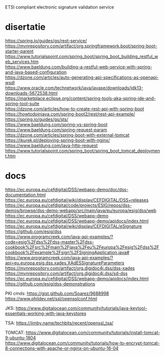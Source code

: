 ETSI compliant electronic signature validation service

# disertatie

https://spring.io/guides/gs/rest-service/<br/>
https://mvnrepository.com/artifact/org.springframework.boot/spring-boot-starter-parent<br/>
https://www.tutorialspoint.com/spring_boot/spring_boot_building_restful_web_services.htm<br/>
https://www.baeldung.com/building-a-restful-web-service-with-spring-and-java-based-configuration<br/>
https://dzone.com/articles/auto-generating-api-specifications-as-openapi-wsdl<br/>
https://www.oracle.com/technetwork/java/javase/downloads/jdk13-downloads-5672538.html<br/>
https://marketplace.eclipse.org/content/spring-tools-aka-spring-ide-and-spring-tool-suite<br/>
https://dzone.com/articles/how-to-create-rest-api-with-spring-boot<br/>
https://howtodoinjava.com/spring-boot2/rest/rest-api-example/<br/>
https://spring.io/guides/gs/sts/<br/>
https://www.baeldung.com/spring-vs-spring-boot<br/>
https://www.baeldung.com/spring-request-param<br/>
https://dzone.com/articles/spring-boot-with-external-tomcat<br />
https://ikurek.pl/deploying-spring-boot-with-nginx/<br />
https://www.baeldung.com/java-http-request<br />
https://www.tutorialspoint.com/spring_boot/spring_boot_tomcat_deployment.htm<br />

# docs

https://ec.europa.eu/cefdigital/DSS/webapp-demo/doc/dss-documentation.html<br/>
https://ec.europa.eu/cefdigital/wiki/display/CEFDIGITAL/DSS+releases<br/>
https://ec.europa.eu/cefdigital/code/projects/ESIG/repos/dss-demos/browse/dss-demo-webapp/src/main/java/eu/europa/esig/dss/web<br/>
https://ec.europa.eu/cefdigital/DSS/webapp-demo<br/>
https://ec.europa.eu/cefdigital/DSS/webapp-demo/apidocs/index.html<br/>
https://ec.europa.eu/cefdigital/wiki/display/CEFDIGITAL/eSignature<br/>
https://github.com/esig/dss<br/>
https://www.programcreek.com/java-api-examples/?code=esig%2Fdss%2Fdss-master%2Fdss-cookbook%2Fsrc%2Fmain%2Fjava%2Feu%2Feuropa%2Fesig%2Fdss%2Fcookbook%2Fexample%2Fsign%2FSigningApplication.java#<br/>
https://www.programcreek.com/java-api-examples/?api=eu.europa.esig.dss.xades.XAdESSignatureParameters<br/>
https://mvnrepository.com/artifact/org.digidoc4j.dss/dss-xades<br/>
https://mvnrepository.com/artifact/org.digidoc4j.dss/sd-dss<br />
https://ec.europa.eu/cefdigital/DSS/webapp-demo/apidocs/index.html<br />
https://github.com/esig/dss-demonstrations

PKI cmds:
https://gist.github.com/Soarez/9688998<br />
https://www.phildev.net/ssl/opensslconf.html<br />

JKS:
https://www.digitalocean.com/community/tutorials/java-keytool-essentials-working-with-java-keystores<br />

TSA:
https://jimby.name/techbits/recent/openssl_tsa/<br />

TOMCAT:
https://www.digitalocean.com/community/tutorials/install-tomcat-9-ubuntu-1804<br />
https://www.digitalocean.com/community/tutorials/how-to-encrypt-tomcat-8-connections-with-apache-or-nginx-on-ubuntu-16-04<br />
